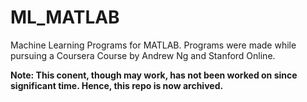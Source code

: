 # ML_MATLAB
Machine Learning Programs for MATLAB. Programs were made while pursuing a Coursera Course by Andrew Ng and Stanford Online.

**Note: This conent, though may work, has not been worked on since significant time. Hence, this repo is now archived.**

